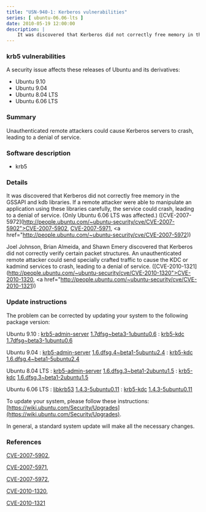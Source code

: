 ```yaml
---
title: "USN-940-1: Kerberos vulnerabilities"
series: [ ubuntu-06.06-lts ]
date: 2010-05-19 12:00:00
description: |
    It was discovered that Kerberos did not correctly free memory in the GSSAPI and kdb libraries. If a remote attacker were able to manipulate an application using these libraries carefully, the service could crash, leading to a denial of service. (Only Ubuntu 6.06 LTS was affected.) ([CVE-2007-5972](http://people.ubuntu.com/~ubuntu-security/cve/CVE-2007-5902">CVE-2007-5902</a>, <a href="http://people.ubuntu.com/~ubuntu-security/cve/CVE-2007-5971">CVE-2007-5971</a>, <a href="http://people.ubuntu.com/~ubuntu-security/cve/CVE-2007-5972))
--- 
```

 
### krb5 vulnerabilities

A security issue affects these releases of Ubuntu and its derivatives:

* Ubuntu 9.10
* Ubuntu 9.04
* Ubuntu 8.04 LTS
* Ubuntu 6.06 LTS

### Summary

Unauthenticated remote attackers could cause Kerberos servers to crash, leading to a denial of service.

### Software description

* krb5 

### Details

It was discovered that Kerberos did not correctly free memory in the GSSAPI and kdb libraries. If a remote attacker were able to manipulate an application using these libraries carefully, the service could crash, leading to a denial of service. (Only Ubuntu 6.06 LTS was affected.) ([CVE-2007-5972](http://people.ubuntu.com/~ubuntu-security/cve/CVE-2007-5902">CVE-2007-5902</a>, <a href="http://people.ubuntu.com/~ubuntu-security/cve/CVE-2007-5971">CVE-2007-5971</a>, <a href="http://people.ubuntu.com/~ubuntu-security/cve/CVE-2007-5972))

Joel Johnson, Brian Almeida, and Shawn Emery discovered that Kerberos did not correctly verify certain packet structures. An unauthenticated remote attacker could send specially crafted traffic to cause the KDC or kadmind services to crash, leading to a denial of service. ([CVE-2010-1321](http://people.ubuntu.com/~ubuntu-security/cve/CVE-2010-1320">CVE-2010-1320</a>, <a href="http://people.ubuntu.com/~ubuntu-security/cve/CVE-2010-1321)) 

### Update instructions

The problem can be corrected by updating your system to the following package version:

Ubuntu 9.10
 : [krb5-admin-server](https://launchpad.net/ubuntu/+source/krb5) <span> [1.7dfsg~beta3-1ubuntu0.6](https://launchpad.net/ubuntu/+source/krb5/1.7dfsg~beta3-1ubuntu0.6) </span> 
 : [krb5-kdc](https://launchpad.net/ubuntu/+source/krb5) <span> [1.7dfsg~beta3-1ubuntu0.6](https://launchpad.net/ubuntu/+source/krb5/1.7dfsg~beta3-1ubuntu0.6) </span> 

Ubuntu 9.04
 : [krb5-admin-server](https://launchpad.net/ubuntu/+source/krb5) <span> [1.6.dfsg.4~beta1-5ubuntu2.4](https://launchpad.net/ubuntu/+source/krb5/1.6.dfsg.4~beta1-5ubuntu2.4) </span> 
 : [krb5-kdc](https://launchpad.net/ubuntu/+source/krb5) <span> [1.6.dfsg.4~beta1-5ubuntu2.4](https://launchpad.net/ubuntu/+source/krb5/1.6.dfsg.4~beta1-5ubuntu2.4) </span> 

Ubuntu 8.04 LTS
 : [krb5-admin-server](https://launchpad.net/ubuntu/+source/krb5) <span> [1.6.dfsg.3~beta1-2ubuntu1.5](https://launchpad.net/ubuntu/+source/krb5/1.6.dfsg.3~beta1-2ubuntu1.5) </span> 
 : [krb5-kdc](https://launchpad.net/ubuntu/+source/krb5) <span> [1.6.dfsg.3~beta1-2ubuntu1.5](https://launchpad.net/ubuntu/+source/krb5/1.6.dfsg.3~beta1-2ubuntu1.5) </span> 

Ubuntu 6.06 LTS
 : [libkrb53](https://launchpad.net/ubuntu/+source/krb5) <span> [1.4.3-5ubuntu0.11](https://launchpad.net/ubuntu/+source/krb5/1.4.3-5ubuntu0.11) </span> 
 : [krb5-kdc](https://launchpad.net/ubuntu/+source/krb5) <span> [1.4.3-5ubuntu0.11](https://launchpad.net/ubuntu/+source/krb5/1.4.3-5ubuntu0.11) </span> 

To update your system, please follow these instructions: [https://wiki.ubuntu.com/Security/Upgrades](https://wiki.ubuntu.com/Security/Upgrades).

In general, a standard system update will make all the necessary changes. 

### References

 [CVE-2007-5902](http://people.ubuntu.com/~ubuntu-security/cve/CVE-2007-5902), 

 [CVE-2007-5971](http://people.ubuntu.com/~ubuntu-security/cve/CVE-2007-5971), 

 [CVE-2007-5972](http://people.ubuntu.com/~ubuntu-security/cve/CVE-2007-5972), 

 [CVE-2010-1320](http://people.ubuntu.com/~ubuntu-security/cve/CVE-2010-1320), 

 [CVE-2010-1321](http://people.ubuntu.com/~ubuntu-security/cve/CVE-2010-1321)
 
